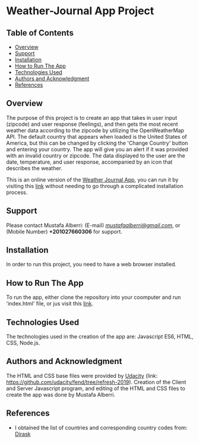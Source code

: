 # Weather-Journal App Project

## Table of Contents

* [Overview](#overview)
* [Support](#support)
* [Installation](#installation)
* [How to Run The App](#how-to-run-the-app)
* [Technologies Used](#technologies-used)
* [Authors and Acknowledgment](#authors-and-acknowledgment)
* [References](#references)

## Overview
The purpose of this project is to create an app that takes in user input (zipcode) and user response (feelings), and then gets the most recent weather data according to the zipcode by utilizing the OpenWeatherMap API. The default country that appears when loaded is the United States of America, but this can be changed by clicking the 'Change Country' button and entering your country. The app will give you an alert if it was provided with an invalid country or zipcode. The data displayed to the user are the date, temperature, and user response, accompanied by an icon that describes the weather.

This is an online version of the [Weather Journal App](https://github.com/mustafaalberri/Weather-Journal-App), you can run it by visiting this [link](https://mustafaalberri.github.io/Weather-Journal-App-Online/) without needing to go through a complicated installation process.

## Support
Please contact Mustafa Alberri: (E-mail) *mustafaalberri@gmail.com*, or (Mobile Number) **+201027660306** for support.

## Installation
In order to run this project, you need to have a web browser installed.

## How to Run The App
To run the app, either clone the repository into your coomputer and run 'index.html' file, or jus visit this [link](https://mustafaalberri.github.io/Weather-Journal-App-Online/).

## Technologies Used
The technologies used in the creation of the app are: Javascript ES6, HTML, CSS, Node.js.

## Authors and Acknowledgment
The HTML and CSS base files were provided by [Udacity](#udacity.com) (link: https://github.com/udacity/fend/tree/refresh-2019). 
Creation of the Client and Server Javascript program, and editing of the HTML and CSS files to create the app was done by Mustafa Alberri.

## References
- I obtained the list of countries and corresponding country codes from: [Dirask](https://dirask.com/posts/JavaScript-list-of-ISO-3166-country-codes-prwyAj)
